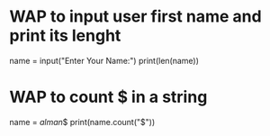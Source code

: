 # WAP to input user first name and print its lenght
name = input("Enter Your Name:")
print(len(name))
# WAP to count $ in a string
name = $alman$$
print(name.count("$"))
